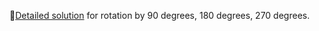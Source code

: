 🚀[Detailed solution](https://leetcode.com/problems/rotate-image/discuss/1449737/Rotation-90Code-180-270-360-explanation-Inplace-O(1)-Space) for rotation by 90 degrees, 180 degrees, 270 degrees.
